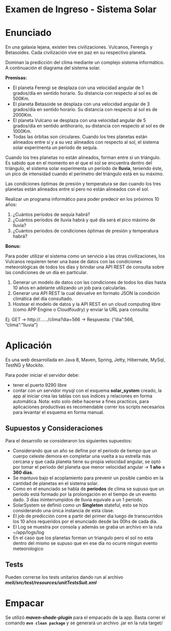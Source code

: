 # Examen de Ingreso - Sistema Solar

# Enunciado
En una galaxia lejana, existen tres civilizaciones. Vulcanos, Ferengis y Betasoides. Cada
civilización vive en paz en su respectivo planeta.

Dominan la predicción del clima mediante un complejo sistema informático.
A continuación el diagrama del sistema solar.

**Premisas:**
- El planeta Ferengi se desplaza con una velocidad angular de 1 grados/día en sentido
horario. Su distancia con respecto al sol es de 500Km.
- El planeta Betasoide se desplaza con una velocidad angular de 3 grados/día en sentido
horario. Su distancia con respecto al sol es de 2000Km.
- El planeta Vulcano se desplaza con una velocidad angular de 5 grados/día en sentido
anti­horario, su distancia con respecto al sol es de 1000Km.
- Todas las órbitas son circulares.
Cuando los tres planetas están alineados entre sí y a su vez alineados con respecto al sol, el
sistema solar experimenta un período de sequía.

Cuando los tres planetas no están alineados, forman entre sí un triángulo. Es sabido que en el
momento en el que el sol se encuentra dentro del triángulo, el sistema solar experimenta un
período de **lluvia**, teniendo éste, un pico de intensidad cuando el perímetro del triángulo está en
su máximo.

Las condiciones óptimas de presión y temperatura se dan cuando los tres planetas están
alineados entre sí pero no están alineados con el sol.

Realizar un programa informático para poder predecir en los próximos 10 años:
1. ¿Cuántos períodos de sequía habrá?
2. ¿Cuántos períodos de lluvia habrá y qué día será el pico máximo de lluvia?
3. ¿Cuántos períodos de condiciones óptimas de presión y temperatura habrá?

**Bonus:**

Para poder utilizar el sistema como un servicio a las otras civilizaciones, los Vulcanos requieren
tener una base de datos con las condiciones meteorológicas de todos los días y brindar una API
REST de consulta sobre las condiciones de un día en particular.
1) Generar un modelo de datos con las condiciones de todos los días hasta 10 años en adelante
utilizando un job para calcularlas.
2) Generar una API REST la cual devuelve en formato JSON la condición climática del día
consultado.
3) Hostear el modelo de datos y la API REST en un cloud computing libre (como APP Engine o
Cloudfoudry) y enviar la URL para consulta:

Ej: GET → http://....../clima?dia=566 → Respuesta: {“dia”:566, “clima”:”lluvia”}

# Aplicación
Es una web desarrollada en Java 8, Maven, Spring, Jetty, Hibernate, MySql, TestNG y Mockito.

Para poder iniciar el servidor debe:
- tener el puerto 9290 libre
- contar con un servidor mysql con el esquema **solar_system** creado, la app
al iniciar crea las tablas con sus índices y relaciones en forma automática.
Nota: esto solo debe hacerse a fines practicos, para aplicaciones productivas es recomendable correr los
scripts necesarios para levantar el esquema en forma manual.
## Supuestos y Consideraciones
Para el desarrollo se consideraron los siguientes supuestos:
- Considerando que un año se define por el periodo de tiempo que un cuerpo celeste demora en completar una vuelta
a su estrella más cercana y que cada planeta tiene su propia velocidad angular, se optó por tomar el periodo del
planeta que menor velocidad angular -> **1 año = 360 días**.
- Se mantuvo bajo el acoplamiento para prevenir un posible cambio en la cantidad de planetas en el sistema solar.
- Como en el enunciado se habla de **periodos** de clima se supuso que un periodo está formado por la prolongación
en el tiempo de un evento dado. 3 días ininterrumpidos de lluvia equivale a un 1 periodo.
- SolarSystem se definió como un **Singleton** stateful, esto se hizo considerando una única instancia de esta clase.
- El job de predicción corre a partir del primer dia luego de transcurridos los 10 años requeridos por el enunciado
desde las 00hs de cada dia.
- El Log se muestra por consola y además se graba un archivo en la ruta ~/app/logs/log
- En el caso que los planetas forman un triangulo pero el sol no esta dentro del mismo se supuso que en ese dia no
ocurre ningun evento meteorologico

## Tests
Pueden correrse los tests unitarios dando run al archivo **_meli/src/test/resources/unitTestsSuit.xml_**

# Empacar
Se utilizó **_maven-shade-plugin_** para el empacado de la app. Basta correr el comando **`mvn clean package`** y se
generará un archivo .jar en la ruta target/
